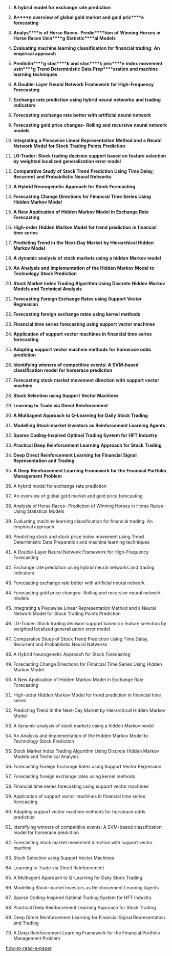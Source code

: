 
1. **A** **hybrid** **model** **for** **exchange** **rate** **prediction**
    
2. **A****n** **overview** **of** **glo****b****al** **gold** **mar****k****et** **a****n****d** **gold** **p****ri****c****e** **fore****c****a****s****ti****n****g**
    
3. **An****aly****s****is** **of** **Hor****s****e** **Ra****c****e****s****\-** **P****re****d****i****c****tion** **of** **Wi****nn****i****n****g** **Hor****s****es** **in** **Hor****s****e** **Ra****c****es** **Us****i****n****g** **S****tati****s****ti****c****al** **Mo****d****els**
    
4. **Evaluating** **machine** **learning** **classification** **for** **financial** **trading:** **An** **empirical** **approach**
    
5. **P****re****d****i****c****ti****n****g** **s****to****c****k** **a****n****d** **s****to****c****k** **p****ri****c****e** **i****nd****ex** **moveme****n****t** **us****i****n****g** **Tre****n****d** **Determi****n****i****s****tic** **Data** **P****re****p****aration** **a****n****d** **ma****ch****i****n****e** **lear****n****i****n****g** **te****chn****i****qu****es**
    
6. **A** **Double-Layer** **Neural** **Network** **Framework** **for** **High-Frequency** **Forecasting**
    
7. **Exchange** **rate** **prediction** **using** **hybrid** **neural** **networks** **and** **trading** **indicators**
    
8. **Forecasting** **exchange** **rate** **better** **with** **artificial** **neural** **network**
    
9. **Forecasting** **gold** **price** **changes-** **Rolling** **and** **recursive** **neural** **network** **models**
    
10. **Integrating** **a** **Piecewise** **Linear** **Representation** **Method** **and** **a** **Neural** **Network** **Model** **for** **Stock** **Trading** **Points** **Prediction**
    
11. **LG-Trader:** **Stock** **trading** **decision** **support** **based** **on** **feature** **selection** **by** **weighted** **localized** **generalization** **error** **model**
    
12. **Comparative** **Study** **of** **Stock** **Trend** **Prediction** **Using** **Time** **Delay,** **Recurrent** **and** **Probabilistic** **Neural** **Networks**
    
13. **A** **Hybrid** **Neurogenetic** **Approach** **for** **Stock** **Forecasting**
    
14. **Forecasting** **Change** **Directions** **for** **Financial** **Time** **Series** **Using** **Hidden** **Markov** **Model**
    
15. **A** **New** **Application** **of** **Hidden** **Markov** **Model** **in** **Exchange** **Rate** **Forecasting**
    
16. **High-order** **Hidden** **Markov** **Model** **for** **trend** **prediction** **in** **financial** **time** **series**
    
17. **Predicting** **Trend** **in** **the** **Next-Day** **Market** **by** **Hierarchical** **Hidden** **Markov** **Model**
    
18. **A** **dynamic** **analysis** **of** **stock** **markets** **using** **a** **hidden** **Markov** **model**
    
19. **An** **Analysis** **and** **Implementation** **of** **the** **Hidden** **Markov** **Model** **to** **Technology** **Stock** **Prediction**
    
20. **Stock** **Market** **Index** **Trading** **Algorithm** **Using** **Discrete** **Hidden** **Markov** **Models** **and** **Technical** **Analysis**
    
21. **Forecasting** **Foreign** **Exchange** **Rates** **using** **Support** **Vector** **Regression**
    
22. **Forecasting** **foreign** **exchange** **rates** **using** **kernel** **methods**
    
23. **Financial** **time** **series** **forecasting** **using** **support** **vector** **machines**
    
24. **Application** **of** **support** **vector** **machines** **in** **financial** **time** **series** **forecasting**
    
25. **Adapting** **support** **vector** **machine** **methods** **for** **horserace** **odds** **prediction**
    
26. **Identifying** **winners** **of** **competitive** **events:** **A** **SVM-based** **classification** **model** **for** **horserace** **prediction**
    
27. **Forecasting** **stock** **market** **movement** **direction** **with** **support** **vector** **machine**
    
28. **Stock** **Selection** **using** **Support** **Vector** **Machines**
    
29. **Learning** **to** **Trade** **via** **Direct** **Reinforcement**
    
30. **A** **Multiagent** **Approach** **to** **Q-Learning** **for** **Daily** **Stock** **Trading**
    
31. **Modelling** **Stock-market** **Investors** **as** **Reinforcement** **Learning** **Agents**
    
32. **Sparse** **Coding-Inspired** **Optimal** **Trading** **System** **for** **HFT** **Industry**
    
33. **Practical** **Deep** **Reinforcement** **Learning** **Approach** **for** **Stock** **Trading**
    
34. **Deep** **Direct** **Reinforcement** **Learning** **for** **Financial** **Signal** **Representation** **and** **Trading**
    
35. **A** **Deep** **Reinforcement** **Learning** **Framework** **for** **the** **Financial** **Portfolio** **Management** **Problem**
    

1. A hybrid model for exchange rate prediction
    
2. An overview of global gold market and gold price forecasting
    
3. Analysis of Horse Races\- Prediction of Winning Horses in Horse Races Using Statistical Models
    
4. Evaluating machine learning classification for financial trading: An empirical approach
    
5. Predicting stock and stock price index movement using Trend Deterministic Data Preparation and machine learning techniques
    
6. A Double-Layer Neural Network Framework for High-Frequency Forecasting
    
7. Exchange rate prediction using hybrid neural networks and trading indicators
    
8. Forecasting exchange rate better with artificial neural network
    
9. Forecasting gold price changes- Rolling and recursive neural network models
    
10. Integrating a Piecewise Linear Representation Method and a Neural Network Model for Stock Trading Points Prediction
    
11. LG-Trader: Stock trading decision support based on feature selection by weighted localized generalization error model
    
12. Comparative Study of Stock Trend Prediction Using Time Delay, Recurrent and Probabilistic Neural Networks
    
13. A Hybrid Neurogenetic Approach for Stock Forecasting
    
14. Forecasting Change Directions for Financial Time Series Using Hidden Markov Model
    
15. A New Application of Hidden Markov Model in Exchange Rate Forecasting
    
16. High-order Hidden Markov Model for trend prediction in financial time series
    
17. Predicting Trend in the Next-Day Market by Hierarchical Hidden Markov Model
    
18. A dynamic analysis of stock markets using a hidden Markov model
    
19. An Analysis and Implementation of the Hidden Markov Model to Technology Stock Prediction
    
20. Stock Market Index Trading Algorithm Using Discrete Hidden Markov Models and Technical Analysis
    
21. Forecasting Foreign Exchange Rates using Support Vector Regression
    
22. Forecasting foreign exchange rates using kernel methods
    
23. Financial time series forecasting using support vector machines
    
24. Application of support vector machines in financial time series forecasting
    
25. Adapting support vector machine methods for horserace odds prediction
    
26. Identifying winners of competitive events: A SVM-based classification model for horserace prediction
    
27. Forecasting stock market movement direction with support vector machine
    
28. Stock Selection using Support Vector Machines
    
29. Learning to Trade via Direct Reinforcement
    
30. A Multiagent Approach to Q-Learning for Daily Stock Trading
    
31. Modelling Stock-market Investors as Reinforcement Learning Agents
    
32. Sparse Coding-Inspired Optimal Trading System for HFT Industry
    
33. Practical Deep Reinforcement Learning Approach for Stock Trading
    
34. Deep Direct Reinforcement Learning for Financial Signal Representation and Trading
    
35. A Deep Reinforcement Learning Framework for the Financial Portfolio Management Problem
    

[how-to-read-a-paper](http://hyunjimoon.com/wp-content/uploads/2019/03/how-to-read-a-paper.pdf "how-to-read-a-paper")
